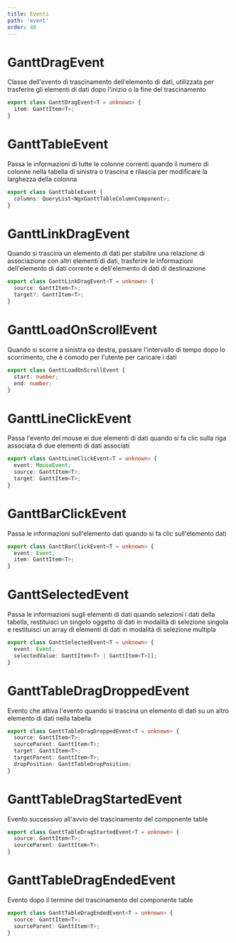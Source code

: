 ```yaml
---
title: Eventi
path: 'event'
order: 40
---
```


# GanttDragEvent

Classe dell'evento di trascinamento dell'elemento di dati, utilizzata per trasferire gli elementi di dati dopo l'inizio o la fine del trascinamento

```ts
export class GanttDragEvent<T = unknown> {
  item: GanttItem<T>;
}
```

# GanttTableEvent

Passa le informazioni di tutte le colonne correnti quando il numero di colonne nella tabella di sinistra o trascina e rilascia per modificare la larghezza della colonna

```ts
export class GanttTableEvent {
  columns: QueryList<NgxGanttTableColumnComponent>;
}
```

# GanttLinkDragEvent

Quando si trascina un elemento di dati per stabilire una relazione di associazione con altri elementi di dati, trasferire le informazioni dell'elemento di dati corrente e dell'elemento di dati di destinazione

```ts
export class GanttLinkDragEvent<T = unknown> {
  source: GanttItem<T>;
  target?: GanttItem<T>;
}
```

# GanttLoadOnScrollEvent

Quando si scorre a sinistra ea destra, passare l'intervallo di tempo dopo lo scorrimento, che è comodo per l'utente per caricare i dati

```ts
export class GanttLoadOnScrollEvent {
  start: number;
  end: number;
}
```

# GanttLineClickEvent

Passa l'evento del mouse ei due elementi di dati quando si fa clic sulla riga associata di due elementi di dati associati

```ts
export class GanttLineClickEvent<T = unknown> {
  event: MouseEvent;
  source: GanttItem<T>;
  target: GanttItem<T>;
}
```

# GanttBarClickEvent

Passa le informazioni sull'elemento dati quando si fa clic sull'elemento dati

```ts
export class GanttBarClickEvent<T = unknown> {
  event: Event;
  item: GanttItem<T>;
}
```

# GanttSelectedEvent

Passa le informazioni sugli elementi di dati quando selezioni i dati della tabella, restituisci un singolo oggetto di dati in modalità di selezione singola e restituisci un array di elementi di dati in modalità di selezione multipla

```ts
export class GanttSelectedEvent<T = unknown> {
  event: Event;
  selectedValue: GanttItem<T> | GanttItem<T>[];
}
```

# GanttTableDragDroppedEvent

Evento che attiva l'evento quando si trascina un elemento di dati su un altro elemento di dati nella tabella

```ts
export class GanttTableDragDroppedEvent<T = unknown> {
  source: GanttItem<T>;
  sourceParent: GanttItem<T>;
  target: GanttItem<T>;
  targetParent: GanttItem<T>;
  dropPosition: GanttTableDropPosition;
}
```

# GanttTableDragStartedEvent

Evento successivo all'avvio del trascinamento del componente table

```ts
export class GanttTableDragStartedEvent<T = unknown> {
  source: GanttItem<T>;
  sourceParent: GanttItem<T>;
}
```

# GanttTableDragEndedEvent

Evento dopo il termine del trascinamento del componente table

```ts
export class GanttTableDragEndedEvent<T = unknown> {
  source: GanttItem<T>;
  sourceParent: GanttItem<T>;
}
```
